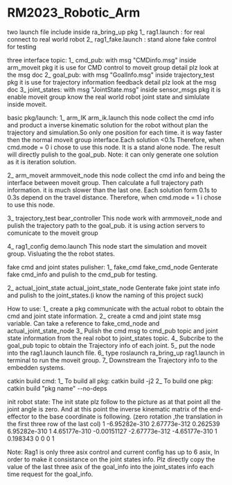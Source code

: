 # RM2023_Robotic_Arm

two launch file include inside ra_bring_up pkg
1_  rag1.launch :  for real connect to real world robot
2_  rag1_fake.launch : stand alone fake control for testing

three interface topic:
1_  cmd_pub: with msg "CMDinfo.msg" inside arm_moveit pkg
             it is use for CMD control to moveit group detail plz look at the msg doc
2_  goal_pub: with msg "GoalInfo.msg" inside trajectory_test pkg
              it is use for trajectory information feedback detail plz look at the msg doc
3_  joint_states: with msg "JointState.msg" inside sensor_msgs pkg
                it is enable moveit group know the real world robot joint state and simlulate inside moveit. 





basic pkg/launch:
1_  arm_IK arm_ik.launch
    this node collect the cmd info and product a inverse kinematic solution for the robot without plan the trajectory and simulation.So only one position for each time. it is way faster then the normal moveit group interface.Each solution <0.1s Therefore, when cmd.mode = 0 i chose to use this node. It is a stand alone node. The result will directly pulish to the goal_pub. Note: it can only generate one solution as it is iteration solution.

2_  arm_moveit armmoveit_node
    this node collect the cmd info and being the interface between moveit group. Then calculate a full trajectory path information. it is much slower than the last one.  Each solution form 0.1s to 0.3s depend on the travel distance. Therefore, when cmd.mode = 1 i chose to use this node.

3_  trajectory_test bear_controller
    This node work with armmoveit_node and pulish the trajectory path to the goal_pub. it is using action servers to comunicate to the moveit group

4_  rag1_config demo.launch
    This node start the simulation and moveit group. Visluating the the robot states. 

fake cmd and joint states pulisher:
1_  fake_cmd fake_cmd_node
    Genterate fake cmd_info and pulish to the cmd_pub for testing.

2_  actual_joint_state actual_joint_state_node
    Genterate fake joint state info and pulish to the joint_states.(i know the naming of this project suck)

How to use:
1_  create a pkg communicate with the actual robot to obtain the cmd and joint state information.
2_  create a cmd and joint state msg variable. Can take a reference to fake_cmd_node and 
    actual_joint_state_node
3_  Pulish the cmd msg to cmd_pub topic and joint state information from the real robot to joint_states topic.
4_  Subcribe to the goal_pub topic to obtain the Trajectory info of each joint.
5_  put the node into the rag1.launch launch file.
6_  type roslaunch ra_bring_up rag1.launch in terminal to run the moveit group.
7_  Downstream the Trajectory info to the embedden systems.


catkin build cmd:
1_  To build all pkg: catkin build -j2
2_  To build one pkg: catkin build "pkg name" --no-deps

init robot state:
    The init state plz follow to the picture as at that point all the joint angle is zero. And at this point the inverse kinematic matrix of the end-effector to the base coordinate is following. (zero rotation ,the translation in the first three row of the last col)
    1                -6.95282e-310  2.67773e-312    0.262539
    6.95282e-310     1              4.65177e-310    -0.00151127
    -2.67773e-312    -4.65177e-310  1               0.198343
    0                0              0               1

Note: Rag1 is only three asix control and current config has up to 6 asix, In order to make it consistance on the joint states info. Plz directly copy the value of the last three asix of the goal_info into the joint_states info each time request for the goal_info. 
